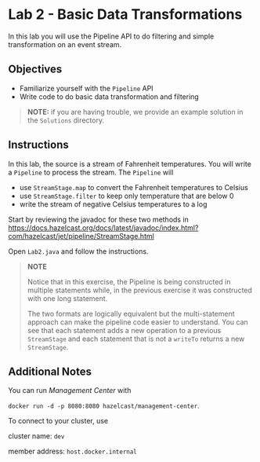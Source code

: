 # Lab 2 - Basic Data Transformations 

In this lab you will use the Pipeline API to do filtering and simple 
transformation on an event stream.

## Objectives

* Familiarize yourself with  the `Pipeline` API 
* Write code to do basic data transformation and filtering

> __NOTE:__ if you are having trouble, we provide an example solution in the `Solutions` directory.

## Instructions
In this lab, the source is a stream of Fahrenheit temperatures.  You 
will write a `Pipeline` to process the stream.  The `Pipeline` will 
- use `StreamStage.map` to convert the Fahrenheit temperatures to Celsius
- use `StreamStage.filter` to keep only temperature that are below 0
- write the stream of negative Celsius temperatures to a log 

Start by reviewing the javadoc for these two methods in 
https://docs.hazelcast.org/docs/latest/javadoc/index.html?com/hazelcast/jet/pipeline/StreamStage.html

Open `Lab2.java` and follow the instructions.

> __NOTE__ 
> 
> Notice that in this exercise, the Pipeline is being constructed 
> in multiple statements while, in the previous exercise it was 
> constructed with one long statement.
> 
> The two formats are logically equivalent but the multi-statement approach 
> can make the pipeline code easier to understand. You can see that 
> each statement adds a new operation to a previous `StreamStage` 
> and each statement that is not a `writeTo` returns a new `StreamStage`. 

## Additional Notes

You can run _Management Center_ with 

`docker run -d -p 8080:8080 hazelcast/management-center`.

To connect to your cluster, use 

cluster name: `dev`

member address: `host.docker.internal`


